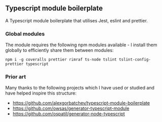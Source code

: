 ## Typescript module boilerplate

A Typescript module boilerplate that utilises Jest, eslint and prettier.

### Global modules

The module requires the following npm modules available - I install them globally to efficiently share them
between modules:

```
npm i -g coveralls prettier rimraf ts-node tslint tslint-config-prettier typescript
```

### Prior art

Many thanks to the following projects which I have used or studied and have helped inspire this structure:

- https://github.com/alexgorbatchev/typescript-module-boilerplate
- https://github.com/owsas/generator-typescript-module
- https://github.com/ospatil/generator-node-typescript
